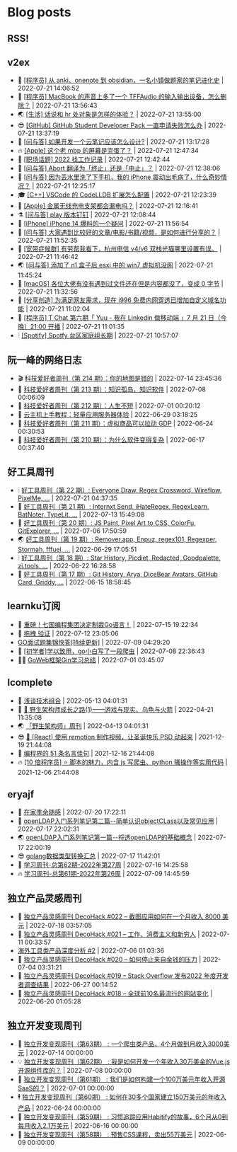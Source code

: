 # Blog posts
## RSS!



## v2ex

<!-- v2ex:START  -->
- 🫶 [[程序员] 从 anki、onenote 到 obsidian，一名小镇做题家的笔记进化史](https://www.v2ex.com/t/867858#reply0) | 2022-07-21 14:06:52 
- 🧰 [[程序员] MacBook 的声音上多了一个 TFFAudio 的输入输出设备，怎么删除？](https://www.v2ex.com/t/867857#reply0) | 2022-07-21 13:56:43 
- 🌏 [[生活] 话说和 hr 处对象是怎样的体验？](https://www.v2ex.com/t/867856#reply2) | 2022-07-21 13:55:00 
- 😎 [[GitHub] GitHub Student Developer Pack 一直申请失败怎么办](https://www.v2ex.com/t/867855#reply0) | 2022-07-21 13:37:19 
- 💂 [[问与答] 如果开发一个云笔记应该怎么设计?](https://www.v2ex.com/t/867854#reply2) | 2022-07-21 13:17:28 
- 🔥 [[Apple] 这个老 mbp 的屏幕是完蛋了？](https://www.v2ex.com/t/867853#reply1) | 2022-07-21 12:47:34 
- 🦅 [[职场话题] 2022 找工作记录](https://www.v2ex.com/t/867852#reply1) | 2022-07-21 12:42:44 
- 🙉 [[问与答] Abort 翻译为「终止」还是「中止」？](https://www.v2ex.com/t/867851#reply7) | 2022-07-21 12:38:06 
- 💫 [[问与答] 因为丢水里洗了下手机，我的 iPhone 震动出毛病了，什么奇妙情况？](https://www.v2ex.com/t/867850#reply4) | 2022-07-21 12:25:17 
- 🎓 [[C++] VSCode 的 CodeLLDB 扩展怎么配置](https://www.v2ex.com/t/867849#reply1) | 2022-07-21 12:23:39 
- 🗽 [[Apple] 金属无线充电支架都会漏电吗？](https://www.v2ex.com/t/867848#reply0) | 2022-07-21 12:16:41 
- ⚗️ [[问与答] play 版本钉钉](https://www.v2ex.com/t/867847#reply0) | 2022-07-21 12:08:44 
- 🦍 [[iPhone] iPhone 14 爆料的一个疑问](https://www.v2ex.com/t/867846#reply25) | 2022-07-21 11:56:54 
- 🤩 [[问与答] 大家遇到比较好的文章/电影/书籍/视频，是如何进行分享的？](https://www.v2ex.com/t/867845#reply5) | 2022-07-21 11:52:35 
- 🙉 [[宽带症候群] 有劳帮我看下，杭州电信 v4/v6 双栈光猫哪里设置有误。](https://www.v2ex.com/t/867844#reply2) | 2022-07-21 11:46:42 
- 🌏 [[问与答] 添加了 n1 盒子后 esxi 中的 win7 虚拟机没网](https://www.v2ex.com/t/867843#reply2) | 2022-07-21 11:45:24 
- 🐘 [[macOS] 各位大佬有没有遇到过文件还在但是内容都没了，变成 0 字节](https://www.v2ex.com/t/867842#reply0) | 2022-07-21 11:32:56 
- 🧰 [[分享创造] 为满足网友需求，现在 i996 免费内网穿透已增加自定义域名功能](https://www.v2ex.com/t/867840#reply0) | 2022-07-21 11:02:04 
- 💃 [[程序员] T Chat 第六期「 Yuu - 我在 Linkedin 做移动端 」7 月 21 日（今晚）21:00 开播](https://www.v2ex.com/t/867839#reply1) | 2022-07-21 11:01:35 
- 🕯 [[Spotify] Spotfy 台区家庭组长期](https://www.v2ex.com/t/867838#reply0) | 2022-07-21 10:57:07 <!-- v2ex:END -->

## 阮一峰的网络日志

<!-- ruanyf:START -->
- 🎬 [科技爱好者周刊（第 214 期）：你的地图是错的](http://www.ruanyifeng.com/blog/2022/07/weekly-issue-214.html) | 2022-07-14 23:45:36 
- 💄 [科技爱好者周刊（第 213 期）：知识孤岛，知识软件](http://www.ruanyifeng.com/blog/2022/07/weekly-issue-213.html) | 2022-07-08 00:06:09 
- 🐎 [科技爱好者周刊（第 212 期）：人生不短](http://www.ruanyifeng.com/blog/2022/07/weekly-issue-212.html) | 2022-07-01 00:20:12 
- 🤔 [云主机上手教程：轻量应用服务器体验](http://www.ruanyifeng.com/blog/2022/06/cloud-server-getting-started-tutorial.html) | 2022-06-29 03:18:25 
- 🧠 [科技爱好者周刊（第 211 期）：虚拟商品可以拉动 GDP](http://www.ruanyifeng.com/blog/2022/06/weekly-issue-211.html) | 2022-06-24 00:30:53 
- 🎃 [科技爱好者周刊（第 210 期）：为什么软件变得复杂](http://www.ruanyifeng.com/blog/2022/06/weekly-issue-210.html) | 2022-06-17 00:37:40 <!-- ruanyf:END -->

## 好工具周刊

<!-- bestxtools:START -->
- 🕯 [好工具周刊（第 22 期）: Everyone Draw, Regex Cross­word, Wireflow, PixelMe, ...](https://discuss-cn.bestxtools.com/d/60/1) | 2022-07-21 04:37:35 
- 🦩 [好工具周刊（第 21 期）: Internxt Send, iHateRegex, RegexLearn, BatNoter, TypeLit, ...](https://discuss-cn.bestxtools.com/d/58/1) | 2022-07-13 15:49:08 
- 🦄 [好工具周刊（第 20 期）: JS Paint, Pixel Art to CSS, ColorFu, GitExplorer, ...](https://discuss-cn.bestxtools.com/d/57/1) | 2022-07-06 17:50:59 
- 🌏 [好工具周刊（第 19 期）: Remover.app, Enpuz, regex101, Regexper, Stormah, fffuel, ...](https://discuss-cn.bestxtools.com/d/56/1) | 2022-06-29 17:05:51 
- 🕯 [好工具周刊（第 18 期）: Star History, Picdiet, Redacted, Goodpalette, zi.tools, ...](https://discuss-cn.bestxtools.com/d/47/1) | 2022-06-22 16:28:58 
- 📝 [好工具周刊（第 17 期）: Git History, Arya, DiceBear Avatars, GitHub Card, Griddy, ...](https://discuss-cn.bestxtools.com/d/43/1) | 2022-06-15 18:58:45 <!-- bestxtools:END -->


## learnku订阅

<!-- learnku:START -->
- 🦅 [重磅！七国编程集团决定制裁Go语言！](https://learnku.com/articles/69766) | 2022-07-15 19:22:34 
- 🦅 [拖拽 验证](https://learnku.com/articles/69652) | 2022-07-12 23:05:06 
-  [GO面试题集锦快答[持续更新]](https://learnku.com/articles/69250) | 2022-07-09 04:29:20 
- 🌈 [[初学者]学以致用，go小白写了一段爬虫](https://learnku.com/go/t/69522) | 2022-07-08 22:36:43 
- 🧑‍🏫 [GoWeb框架Gin学习总结](https://learnku.com/articles/69259) | 2022-07-01 03:45:07 <!-- learnku:END -->



## lcomplete

<!-- lcomplete:START -->
- 🫶 [浅谈技术组合](http://codelc.com/post/essay/%E6%B5%85%E8%B0%88%E6%8A%80%E6%9C%AF%E7%BB%84%E5%90%88/) | 2022-05-13 04:01:31 
- 🧰 [🐒 野生架构师成长之路&lpar;1&rpar;——游戏与现实、乌龟与火箭](http://codelc.com/post/growup/s01/) | 2022-04-21 11:35:08 
- 🌏 [「野生架构师」周刊](http://codelc.com/post/essay/%E9%87%8E%E7%94%9F%E6%9E%B6%E6%9E%84%E5%B8%88%E5%91%A8%E5%88%8A%E4%BB%8B%E7%BB%8D/) | 2022-04-13 04:01:31 
- 😎 [🎄 [React] 使用 remotion 制作视频，让圣诞快乐 PSD 动起来](http://codelc.com/post/dev/js/remotion/) | 2021-12-19 21:44:08 
- 💂 [编程界的 51 条名言佳句](http://codelc.com/post/dev/thinking/quotes/) | 2021-12-16 21:44:08 
- 🔥 [[10 倍程序员] ⭐ 脚本的魅力，内含 js 写爬虫、python 骚操作等实用代码](http://codelc.com/post/dev/10x/script/) | 2021-12-06 21:44:08 <!-- lcomplete:END -->

## eryajf

<!-- eryajf:START -->
- 🫶 [在家季余随感](https://wiki.eryajf.net/pages/e36842/) | 2022-07-20 17:22:11 
- 🧰 [openLDAP入门系列笔记第二篇--简单认识objectCLass以及常见应用](https://wiki.eryajf.net/pages/ea10fa/) | 2022-07-17 22:02:31 
- 🌏 [openLDAP入门系列笔记第一篇--捋透openLDAP的基础概念](https://wiki.eryajf.net/pages/aa0651/) | 2022-07-17 22:00:19 
- 😎 [golang数据类型转换汇总](https://wiki.eryajf.net/pages/33a476/) | 2022-07-17 11:42:01 
- 💂 [学习周刊-总第62期-2022年第27周](https://wiki.eryajf.net/pages/4a06ab/) | 2022-07-16 14:25:58 
- 🔥 [学习周刊-总第61期-2022年第26周](https://wiki.eryajf.net/pages/703307/) | 2022-07-09 14:45:59 <!-- eryajf:END -->



## 独立产品灵感周刊

<!-- DecoHack:START -->
- 🦣 [独立产品灵感周刊 DecoHack #022 – 截图应用如何在一个月收入 8000 美元](https://www.decohack.com/Post/774) | 2022-07-18 03:57:05 
- 🤡 [独立产品灵感周刊 DecoHack #021 – 工作、消费主义和新穷人](https://www.decohack.com/Post/753) | 2022-07-11 00:33:57 
-  [海外工具类产品深度分析 #2](https://www.decohack.com/Post/746) | 2022-07-06 01:03:36 
- 🐲 [独立产品灵感周刊 DecoHack #020 – 如何停止来自金钱的压力](https://www.decohack.com/Post/728) | 2022-07-04 03:31:21 
- 🦅 [独立产品灵感周刊 DecoHack #019 – Stack Overflow 发布2022 年度开发者调查结果](https://www.decohack.com/Post/699) | 2022-06-27 00:14:52 
- 🧰 [独立产品灵感周刊 DecoHack #018 – 全球前10名最流行的网站变化](https://www.decohack.com/Post/680) | 2022-06-20 01:05:28 <!-- DecoHack:END -->

## 独立开发变现周刊

<!-- easyindie:START -->
- 💂 [独立开发变现周刊（第63期） : 一个爬虫类产品，4个月做到月收入3000美元](https://www.ezindie.com/weekly/issue-63) | 2022-07-14 00:00:00 
- 💡 [独立开发变现周刊（第62期） : 我是如何开发一个年收入30万美金的Vue.js开源组件库的？](https://www.ezindie.com/weekly/issue-62) | 2022-07-08 00:00:00 
- 🌋 [独立开发变现周刊（第61期） : 我们是如何构建一个100万美元年收入开源SaaS的？](https://www.ezindie.com/weekly/issue-61) | 2022-07-01 00:00:00 
- 🕴 [独立开发变现周刊（第60期） : 如何在30多个国家建立150万美元的年收入产品](https://www.ezindie.com/weekly/issue-60) | 2022-06-24 00:00:00 
- 🎊 [独立开发变现周刊（第59期） : 习惯追踪应用Habitify的故事，6个月从0到每月收入2.1万美元](https://www.ezindie.com/weekly/issue-59) | 2022-06-16 00:00:00 
- 🤔 [独立开发变现周刊（第58期） : 预售CSS课程，卖出55万美元](https://www.ezindie.com/weekly/issue-58) | 2022-06-09 00:00:00 <!-- easyindie:END -->




